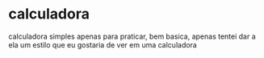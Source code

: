 # calculadora
calculadora simples
apenas para praticar, bem basica, apenas tentei dar a ela um estilo que eu gostaria de ver em uma calculadora
